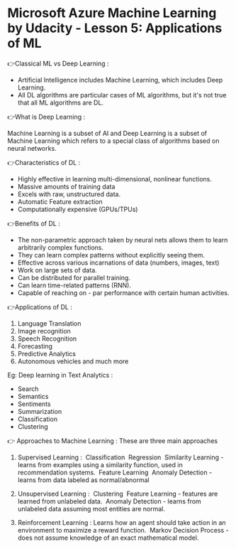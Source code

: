 # Microsoft Azure Machine Learning by Udacity - Lesson 5: Applications of ML

👉Classical ML vs Deep Learning :

- Artificial Intelligence includes Machine Learning, which includes Deep Learning. 
- All DL algorithms are particular cases of ML algorithms, but it's not true that all ML algorithms are DL. 

👉What is Deep Learning :

  Machine Learning is a subset of AI and Deep Learning is a subset of Machine Learning which refers to a special class of algorithms based on neural networks. 

👉Characteristics of DL :

- Highly effective in learning multi-dimensional, nonlinear functions. 
- Massive amounts of training data
- Excels with raw, unstructured data.
-  Automatic Feature extraction 
- Computationally expensive (GPUs/TPUs)

👉Benefits of DL :

- The non-parametric approach taken by neural nets allows them to learn arbitrarily complex functions.
- They can learn complex patterns without explicitly seeing them. 
- Effective across various incarnations of data (numbers, images, text)
- Work on large sets of data.
- Can be distributed for parallel training. 
- Can learn time-related patterns (RNN).
- Capable of reaching on - par performance with certain human activities. 

👉Applications of DL :
1. Language Translation 
2. Image recognition
3. Speech Recognition
4. Forecasting
5. Predictive Analytics
6. Autonomous vehicles and much more

  Eg: Deep learning in Text Analytics :  
- Search
- Semantics
- Sentiments
- Summarization
- Classification
- Clustering 

👉 Approaches to Machine Learning : 
These are three main approaches 
1. Supervised Learning : 
​ Classification 
​ Regression
​ Similarity Learning - learns from examples using a similarity function, used in recommendation systems.
​ Feature Learning
​ Anomaly Detection - learns from data labeled as normal/abnormal 

2. Unsupervised Learning : 
​ Clustering 
​ Feature Learning - features are learned from unlabeled data.
​ Anomaly Detection - learns from unlabeled data assuming most entities are normal.

3. Reinforcement Learning : Learns how an agent should take action in an environment to maximize a reward function.
​ Markov Decision Process - does not assume knowledge of an exact mathematical model.
